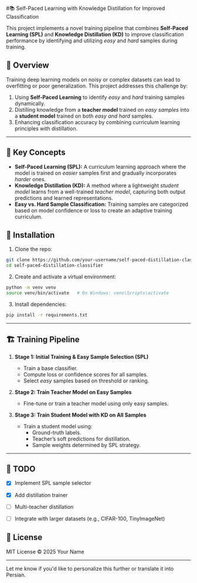 #📚 Self-Paced Learning with Knowledge Distillation for Improved Classification

This project implements a novel training pipeline that combines **Self-Paced Learning (SPL)** and **Knowledge Distillation (KD)** to improve classification performance by identifying and utilizing *easy* and *hard* samples during training.

## 🚀 Overview

Training deep learning models on noisy or complex datasets can lead to overfitting or poor generalization. This project addresses this challenge by:
1. Using **Self-Paced Learning** to identify *easy* and *hard* training samples dynamically.
2. Distilling knowledge from a **teacher model** trained on *easy samples* into a **student model** trained on both *easy and hard* samples.
3. Enhancing classification accuracy by combining curriculum learning principles with distillation.

---

## 🧠 Key Concepts

- **Self-Paced Learning (SPL):** A curriculum learning approach where the model is trained on *easier* samples first and gradually incorporates *harder* ones.
- **Knowledge Distillation (KD):** A method where a lightweight *student model* learns from a well-trained *teacher model*, capturing both output predictions and learned representations.
- **Easy vs. Hard Sample Classification:** Training samples are categorized based on model confidence or loss to create an adaptive training curriculum.

## 🔧 Installation

1. Clone the repo:
```bash
git clone https://github.com/your-username/self-paced-distillation-classifier.git
cd self-paced-distillation-classifier
```

2. Create and activate a virtual environment:
```bash
python -m venv venv
source venv/bin/activate   # On Windows: venv\Scripts\activate
```

3. Install dependencies:
```bash
pip install -r requirements.txt
```

---

## 🏗️ Training Pipeline

1. **Stage 1: Initial Training & Easy Sample Selection (SPL)**
   - Train a base classifier.
   - Compute loss or confidence scores for all samples.
   - Select *easy* samples based on threshold or ranking.

2. **Stage 2: Train Teacher Model on Easy Samples**
   - Fine-tune or train a teacher model using only easy samples.

3. **Stage 3: Train Student Model with KD on All Samples**
   - Train a student model using:
     - Ground-truth labels.
     - Teacher’s soft predictions for distillation.
     - Sample weights determined by SPL strategy.

---


## 📌 TODO

- [x] Implement SPL sample selector
- [x] Add distillation trainer
- [ ] Multi-teacher distillation
- [ ] Integrate with larger datasets (e.g., CIFAR-100, TinyImageNet)


## 📄 License

MIT License © 2025 Your Name

---

Let me know if you'd like to personalize this further or translate it into Persian.
